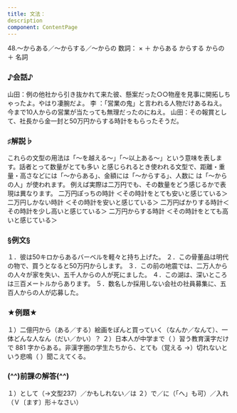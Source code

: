 ```yaml
---
title: 文法：
description
component: ContentPage
---
```



48.～からある／～からする／～からの
数詞： × ＋ からある からする からの ＋ 名詞
### ♪会話♪
山田：例の他社から引き抜かれて来た彼、懸案だった○○物産を見事に開拓しちゃったよ。やはり凄腕だよ。 李 ：「営業の鬼」と言われる人物だけあるねえ。今まで10人からの営業が当たっても無理だったのにねえ。 山田：その報賞として、社長から金一封と50万円からする時計をもらったそうだ。
### ♯解説♭
これらの文型の用法は「～を越える～」「～以上ある～」という意味を表します。話者とって数量がとても多い と感じられるとき使われる文型で、距離・重量・高さなどには「～からある」、金額には「～からする」、人数に は「～からの人」が使われます。
例えば実際は二万円でも、その数量をどう感じるかで表現は異なります。 二万円ぽっちの時計 ＜その時計をとても安いと感じている＞ 二万円しかない時計 ＜その時計を安いと感じている＞ 二万円ばかりする時計＜その時計を少し高いと感じている＞ 二万円からする時計 ＜その時計をとても高いと感じている＞
### §例文§
１．彼は50キロからあるバーベルを軽々と持ち上げた。
２．この骨董品は明代の物で、買うとなると50万円からします。
３．この前の地震では、二万人からの人々が家を失い、五千人からの人が死にました。
４．この湖は、深いところは三百メートルからあります。
５．数名しか採用しない会社の社員募集に、五百人からの人が応募した。
### ★例題★
１）二億円から（ある／する）絵画をぽんと買っていく（なんか／なんて）、一体どんな人なん（だい／かい）？
２）日本人が中学まで（ ）習う教育漢字だけで 881 字からある。非漢字圏の学生たちから、とても（覚える
→）切れないという悲鳴（ ）聞こえてくる。
### (^^)前課の解答(^^)
１）として（→文型237）／かもしれない／は
２）で／に（「へ」も可）／入れ（Ｖ〔ます〕形＋なさい）
